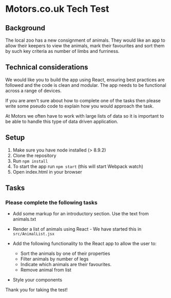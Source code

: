 # Motors.co.uk Tech Test

## Background
The local zoo has a new consignment of animals. They would like an app to allow their keepers to view the animals, mark their favourites and sort them by such key criteria as number of limbs and furriness.

## Technical considerations
We would like you to build the app using React, ensuring best practices are followed and the code is clean and modular. The app needs to be functional across a range of devices.

If you are aren't sure about how to complete one of the tasks then please write some pseudo code to explain how you would approach the task.

At Motors we often have to work with large lists of data so it is important to be able to handle this type of data driven application.

## Setup
1. Make sure you have node installed (> 8.9.2) 
2. Clone the repository
2. Run `npm install`
3. To start the app run `npm start` (this will start Webpack watch)
4. Open index.html in your browser

## Tasks

### Please complete the following tasks

* Add some markup for an introductory section. Use the text from animals.txt
* Render a list of animals using React - We have started this in `src/AnimalList.jsx`
* Add the following functionality to the React app to allow the user to:

    * Sort the animals by one of their properties
    * Filter animals by number of legs
    * Indicate which animals are their favourites.
    * Remove animal from list
* Style your components

Thank you for taking the test!